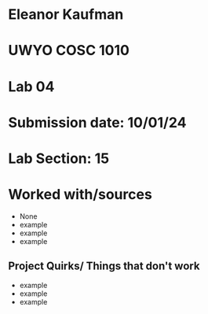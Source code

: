 # Eleanor Kaufman
# UWYO COSC 1010
# Lab 04
# Submission date: 10/01/24
# Lab Section: 15
# Worked with/sources 
* None
* example
* example
* example
## Project Quirks/ Things that don't work
* example
* example
* example
